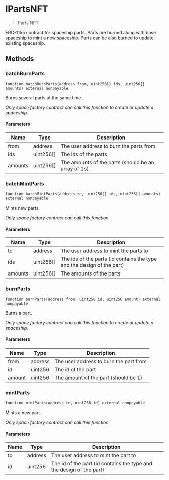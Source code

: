 # IPartsNFT



> Parts NFT

ERC-1155 contract for spaceship parts. Parts are burned along with base spaceship to mint a new spaceship. Parts can be also burned to update existing spaceship.



## Methods

### batchBurnParts

```solidity
function batchBurnParts(address from, uint256[] ids, uint256[] amounts) external nonpayable
```

Burns several parts at the same time.

*Only space factory contract can call this function to create or update a spaceship.*

#### Parameters

| Name | Type | Description |
|---|---|---|
| from | address | The user address to burn the parts from |
| ids | uint256[] | The ids of the parts |
| amounts | uint256[] | The amounts of the parts (should be an array of 1s) |

### batchMintParts

```solidity
function batchMintParts(address to, uint256[] ids, uint256[] amounts) external nonpayable
```

Mints new parts.

*Only space factory contract can call this function.*

#### Parameters

| Name | Type | Description |
|---|---|---|
| to | address | The user address to mint the parts to |
| ids | uint256[] | The ids of the parts (id contains the type and the design of the part) |
| amounts | uint256[] | The amounts of the parts |

### burnParts

```solidity
function burnParts(address from, uint256 id, uint256 amount) external nonpayable
```

Burns a part.

*Only space factory contract can call this function to create or update a spaceship.*

#### Parameters

| Name | Type | Description |
|---|---|---|
| from | address | The user address to burn the part from |
| id | uint256 | The id of the part |
| amount | uint256 | The amount of the part (should be 1) |

### mintParts

```solidity
function mintParts(address to, uint256 id) external nonpayable
```

Mints a new part.

*Only space factory contract can call this function.*

#### Parameters

| Name | Type | Description |
|---|---|---|
| to | address | The user address to mint the part to |
| id | uint256 | The id of the part (id contains the type and the design of the part) |





